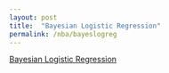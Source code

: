```yaml
---
layout: post
title:  "Bayesian Logistic Regression"
permalink: /nba/bayeslogreg
---
```


[Bayesian Logistic Regression](https://williamscale.github.io/sports/isye6420_project.pdf)